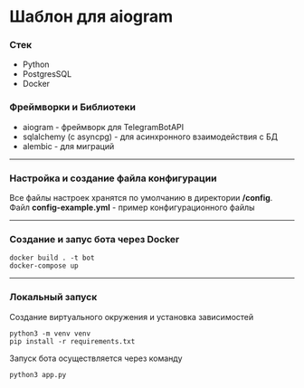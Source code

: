# Шаблон для aiogram

### Стек

- Python
- PostgresSQL
- Docker

### Фреймворки и Библиотеки

- aiogram - фреймворк для TelegramBotAPI
- sqlalchemy (с asyncpg) - для асинхронного взаимодействия с БД
- alembic - для миграций

***

### Настройка и создание файла конфигурации

Все файлы настроек хранятся по умолчанию в директории __/config__.
Файл __config-example.yml__ - пример конфигурационного файлы

***

### Создание и запус бота через Docker

```
docker build . -t bot
docker-compose up
```

***

### Локальный запуск

Создание виртуального окружения и установка зависимостей

```
python3 -m venv venv
pip install -r requirements.txt
```

Запуск бота осуществляется через команду

```
python3 app.py
```
